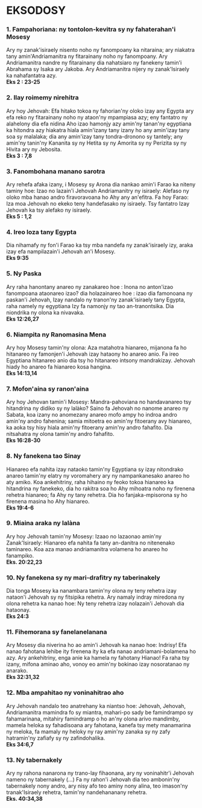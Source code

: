 # EKSODOSY
### 1. Fampahoriana: ny tontolon-kevitra sy ny fahaterahan'i Mosesy
Ary ny zanak'isiraely nisento noho ny fanompoany ka nitaraina; ary niakatra tany amin'Andriamanitra ny fitarainany noho ny fanompoany. Ary Andriamanitra nandre ny fitarainany dia nahatsiaro ny fanekeny tamin'i Abrahama sy Isaka ary Jakoba. Ary Andriamanitra nijery ny zanak'Isiraely ka nahafantatra azy.  
**Eks 2 : 23-25**


### 2. Ilay roimemy nirehitra
Ary hoy Jehovah: Efa hitako tokoa ny fahorian'ny oloko izay any Egypta ary efa reko ny fitarainany noho ny ataon'ny mpampiasa azy; eny fantatro ny alahelony dia efa nidina Aho izao hamonjy azy amin'ny tanan'ny egyptiana ka hitondra azy hiakatra hiala amin'izany tany izany ho any amin'izay tany soa sy malalaka; dia any amin'izay tany tondra-dronono sy tantely; any amin'ny tanin'ny Kananita sy ny Hetita sy ny Amorita sy ny Perizita sy ny Hivita ary ny Jebosita.  
**Eks 3 : 7,8** 

### 3. Fanombohana manano sarotra
Ary rehefa afaka izany, i Mosesy sy Arona dia nankao amin'i Farao ka niteny taminy hoe: Izao no lazain'i Jehovah Andriamanitry ny isiraely: Alefaso ny oloko mba hanao andro firavoravoana ho Ahy any an'efitra. Fa hoy Farao: Iza moa Jehovah no ekeko teny handefasako ny isiraely. Tsy fantatro Izay Jehovah ka tsy alefako ny isiraely.  
**Eks 5 : 1,2**

### 4. Ireo loza tany Egypta
Dia nihamafy ny fon'i Farao ka tsy mba nandefa ny zanak'isiraely izy, araka izay efa nampilazain'i Jehovah an'i Mosesy.  
**Eks 9:35**

### 5. Ny Paska
Ary raha hanontany anareo ny zanakareo hoe : Inona no anton'izao fanompoana ataonareo izao? dia holazainareo hoe : izao dia famonoana ny paskan'i Jehovah, Izay nandalo ny tranon'ny zanak'isiraely tany Egypta, raha namely ny egyptiana Izy fa namonjy ny tao an-tranontsika. Dia niondrika ny olona ka nivavaka.  
**Eks 12:26,27**

### 6. Niampita ny Ranomasina Mena
Ary hoy Mosesy tamin'ny olona: Aza matahotra hianareo, mijanona fa ho hitanareo ny famonjen'i Jehovah izay hataony ho anareo anio. Fa ireo Egyptiana hitanareo anio dia tsy ho hitanareo intsony mandrakizay. Jehovah hiady ho anareo fa hianareo kosa hangina.  
**Eks 14:13,14**

### 7. Mofon'aina sy ranon'aina
Ary hoy Jehovan tamin'i Mosesy: Mandra-pahoviana no handavanareo tsy hitandrina ny didiko sy ny lalàko? Saino fa Jehovah no nanome anareo ny Sabata, koa izany no anomezany anareo mofo ampy ho indroa andro amin'ny andro fahenina; samia mitoetra eo amin'ny fitoerany avy hianareo, ka aoka tsy hisy hiala amin'ny fitoerany amin'ny andro fahafito. Dia nitsahatra ny olona tamin'ny andro fahafito.  
**Eks 16:28-30**

### 8. Ny fanekena tao Sinay
Hianareo efa nahita izay nataoko tamin'ny Egyptiana sy izay nitondrako anareo tamin'ny elatry ny voromahery ary ny nampankanesako anareo ho aty amiko. Koa ankehitriny, raha hihaino ny feoko tokoa hianareo ka hitandrina ny fanekeko, dia ho rakitra soa ho Ahy mihoatra noho ny firenena rehetra hianareo; fa Ahy ny tany rehetra. Dia ho fanjaka-mpisorona sy ho firenena masina ho Ahy hianareo.  
**Eks 19:4-6**

### 9. Miaina araka ny lalàna
Ary hoy Jehovah tamin'ny Mosesy: Izaao no lazaonao amin'ny Zanak'Isiraely: Hianareo efa nahita fa tany an-danitra no nitenenako taminareo. Koa aza manao andriamanitra volamena ho anareo ho fanampiko.  
**Eks. 20:22,23**

### 10. Ny fanekena sy ny mari-drafitry ny taberinakely
Dia tonga Mosesy ka nanambara tamin'ny olona ny teny rehetra izay nataon'i Jehovah sy ny fitsipika rehetra. Ary namaly indray miredona ny olona rehetra ka nanao hoe: Ny teny rehetra izay nolazain'i Jehovah dia hataonay.  
**Eks 24:3**

### 11. Fihemorana sy fanelanelanana
Ary Mosesy dia niverina ho ao amin'i Jehovah ka nanao hoe: Indrisy! Efa nanao fahotana lehibe ity firenena ity ka efa nanao andriamani-bolamena ho azy. Ary ankehitriny, enga anie ka hamela ny fahotany Hianao! Fa raha tsy izany, mifona aminao aho, vonoy eo amin'ny bokinao izay nosoratanao ny anarako.  
**Eks 32:31,32**

### 12. Mba ampahitao ny voninahitrao aho
Ary Jehovah nandalo teo anatrehany ka niantso hoe: Jehovah, Jehovah, Andriamanitra mamindra fo sy miantra, mahari-po sady be famindrampo sy fahamarinana, mitahiry famindramp o ho an'ny olona arivo mandimby, mamela heloka sy fahadisoana ary fahotana, kanefa tsy mety manamarina ny meloka, fa mamaly ny heloky ny ray amin'ny zanaka sy ny zafy hatramin'ny zafiafy sy ny zafindohalika.  
**Eks 34:6,7**

### 13. Ny tabernakely
Ary ny rahona nanarona ny trano-lay fihaonana, ary ny voninahitr'i Jehovah nameno ny tabernakely (...) Fa ny rahon'i Jehovah dia teo ambonin'ny tabernakely nony andro, ary nisy afo teo aminy nony alina, teo imason'ny tranak'Isiraely rehetra, tamin'ny nandehananany rehetra.  
**Eks. 40:34,38**

